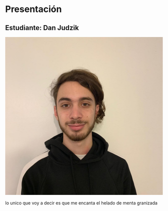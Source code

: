 # Presentación

## Estudiante: Dan Judzik

![mi foto](Foto.jpeg)

lo unico que voy a decir es que me encanta el helado de menta granizada